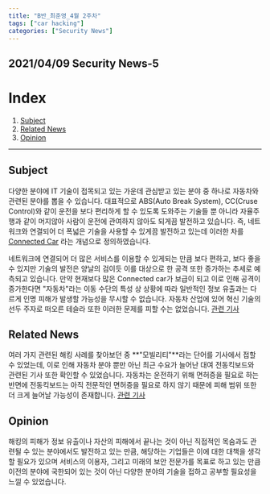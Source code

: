 ```yaml
---
title: "B반_최준영_4월 2주차"
tags: ["car hacking"]
categories: ["Security News"]
---
```


2021/04/09 Security News-5
--------------------------

# Index

1. [Subject](#subject)
2. [Related News](#related-news)
3. [Opinion](#opinion)

* * *

## Subject

다양한 분야에 IT 기술이 접목되고 있는 가운데 관심받고 있는 분야 중 하나로 자동차와 관련된 분야를 뽑을 수 있습니다. 대표적으로 ABS(Auto Break System), CC(Cruse Control)와 같이 운전을 보다 편리하게 할 수 있도록 도와주는 기술들 뿐 아니라 자율주행과 같이 머지않아 사람이 운전에 관여하지 않아도 되게끔 발전하고 있습니다. 즉, 네트워크와 연결되어 더 폭넓은 기술을 사용할 수 있게끔 발전하고 있는데 이러한 차를 [Connected Car](https://en.wikipedia.org/wiki/Connected_car) 라는 개념으로 정의하였습니다.

네트워크에 연결되어 더 많은 서비스를 이용할 수 있게되는 만큼 보다 편하고, 보다 좋을 수 있지만 기술의 발전은 양날의 검이듯 이를 대상으로 한 공격 또한 증가하는 추세로 예측되고 있습니다. 만약 현재보다 많은 Connected car가 보급이 되고 이로 인해 공격이 증가한다면 "자동차"라는 이동 수단의 특성 상 상황에 따라 일반적인 정보 유출과는 다르게 인명 피해가 발생할 가능성을 무시할 수 없습니다. 자동차 산업에 있어 혁신 기술의 선두 주자로 떠오른 테슬라 또한 이러한 문제를 피할 수는 없었습니다. [관련 기사](https://www.cctvnews.co.kr/news/articleView.html?idxno=222599)

## Related News

여러 가지 관련된 해킹 사례를 찾아보던 중 **"모빌리티"**라는 단어를 기사에서 접할 수 있었는데, 이로 인해 자동차 분야 뿐만 아닌 최근 수요가 늘어난 대여 전동킥보드와 관련된 기사 또한 확인할 수 있었습니다. 자동차는 운전하기 위해 면허증을 필요로 하는 반면에 전동킥보드는 아직 전문적인 면허증을 필요로 하지 않기 때문에 피해 범위 또한 더 크게 늘어날 가능성이 존재합니다. [관련 기사](https://imnews.imbc.com/replay/2020/nwdesk/article/5841148_32524.html)

## Opinion

해킹의 피해가 정보 유출이나 자산의 피해에서 끝나는 것이 아닌 직접적인 목숨과도 관련될 수 있는 분야에서도 발전하고 있는 만큼, 해당하는 기업들은 이에 대한 대책을 생각할 필요가 있으며 서비스의 이용자, 그리고 미래의 보안 전문가를 목표로 하고 있는 만큼 이전의 분야에 국한되어 있는 것이 아닌 다양한 분야의 기술을 접하고 공부할 필요성을 느낄 수 있었습니다.

